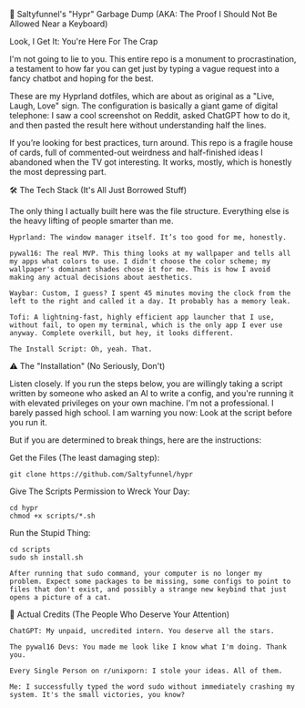 💩 Saltyfunnel's "Hypr" Garbage Dump (AKA: The Proof I Should Not Be Allowed Near a Keyboard)

Look, I Get It: You're Here For The Crap

I'm not going to lie to you. This entire repo is a monument to procrastination, a testament to how far you can get just by typing a vague request into a fancy chatbot and hoping for the best.

These are my Hyprland dotfiles, which are about as original as a "Live, Laugh, Love" sign. The configuration is basically a giant game of digital telephone: I saw a cool screenshot on Reddit, asked ChatGPT how to do it, and then pasted the result here without understanding half the lines.

If you’re looking for best practices, turn around. This repo is a fragile house of cards, full of commented-out weirdness and half-finished ideas I abandoned when the TV got interesting. It works, mostly, which is honestly the most depressing part.

🛠️ The Tech Stack (It's All Just Borrowed Stuff)

The only thing I actually built here was the file structure. Everything else is the heavy lifting of people smarter than me.

    Hyprland: The window manager itself. It’s too good for me, honestly.

    pywal16: The real MVP. This thing looks at my wallpaper and tells all my apps what colors to use. I didn't choose the color scheme; my wallpaper's dominant shades chose it for me. This is how I avoid making any actual decisions about aesthetics.

    Waybar: Custom, I guess? I spent 45 minutes moving the clock from the left to the right and called it a day. It probably has a memory leak.

    Tofi: A lightning-fast, highly efficient app launcher that I use, without fail, to open my terminal, which is the only app I ever use anyway. Complete overkill, but hey, it looks different.

    The Install Script: Oh, yeah. That.

⚠️ The "Installation" (No Seriously, Don't)

Listen closely. If you run the steps below, you are willingly taking a script written by someone who asked an AI to write a config, and you're running it with elevated privileges on your own machine. I'm not a professional. I barely passed high school. I am warning you now: Look at the script before you run it.

But if you are determined to break things, here are the instructions:

   Get the Files (The least damaging step):
    
    git clone https://github.com/Saltyfunnel/hypr

   Give The Scripts Permission to Wreck Your Day:
  
    cd hypr
    chmod +x scripts/*.sh

  Run the Stupid Thing:

    cd scripts
    sudo sh install.sh

    After running that sudo command, your computer is no longer my problem. Expect some packages to be missing, some configs to point to files that don't exist, and possibly a strange new keybind that just opens a picture of a cat.

🙏 Actual Credits (The People Who Deserve Your Attention)

    ChatGPT: My unpaid, uncredited intern. You deserve all the stars.

    The pywal16 Devs: You made me look like I know what I'm doing. Thank you.

    Every Single Person on r/unixporn: I stole your ideas. All of them.

    Me: I successfully typed the word sudo without immediately crashing my system. It's the small victories, you know?
